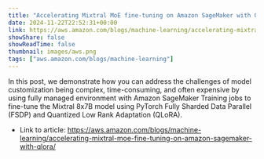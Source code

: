```yaml
---
title: "Accelerating Mixtral MoE fine-tuning on Amazon SageMaker with QLoRA"
date: 2024-11-22T22:52:31+00:00
link: https://aws.amazon.com/blogs/machine-learning/accelerating-mixtral-moe-fine-tuning-on-amazon-sagemaker-with-qlora/
showShare: false
showReadTime: false
thumbnail: images/aws.png
tags: ["aws.amazon.com/blogs/machine-learning"]
---
```

In this post, we demonstrate how you can address the challenges of model customization being complex, time-consuming, and often expensive by using fully managed environment with Amazon SageMaker Training jobs to fine-tune the Mixtral 8x7B model using PyTorch Fully Sharded Data Parallel (FSDP) and Quantized Low Rank Adaptation (QLoRA).

- Link to article: https://aws.amazon.com/blogs/machine-learning/accelerating-mixtral-moe-fine-tuning-on-amazon-sagemaker-with-qlora/